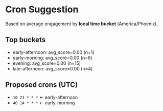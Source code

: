 # Cron Suggestion
Based on average engagement by **local time bucket** (America/Phoenix).

## Top buckets
- early-afternoon: avg_score=0.00 (n=1)
- early-morning: avg_score=0.00 (n=6)
- evening: avg_score=0.00 (n=15)
- late-afternoon: avg_score=0.00 (n=4)

## Proposed crons (UTC)
- `10 21 * * *`  ← early-afternoon
- `40 14 * * *`  ← early-morning